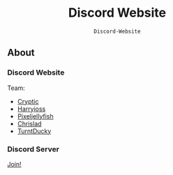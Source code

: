 <div align="center">

# Discord Website

``` 
Discord-Website
```

</div>

## About

### Discord Website
Team:
- [Cryptic](https://twitter.com/cr4ptic)
- [Harryioss](https://twitter.com/harryioss)
- [Pixeljellyfish](https://twitter.com/pixeljellyfish)
- [Chrislad](https://twitter.com/Ovzic)
- [TurntDucky](https://twitter.com/turntducky)<br>

### Discord Server
[Join!](https://discord.gg/vG23fCF)<br/>
